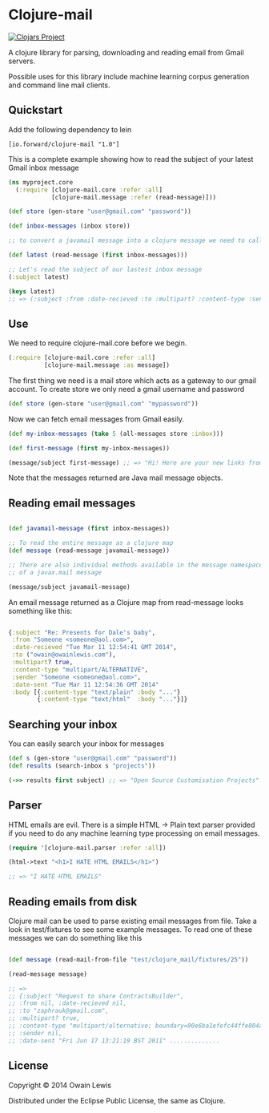 # Clojure-mail

[![Clojars Project](http://clojars.org/io.forward/clojure-mail/latest-version.svg)](http://clojars.org/io.forward/clojure-mail)

A clojure library for parsing, downloading and reading
email from Gmail servers.

Possible uses for this library include machine learning corpus generation and
command line mail clients.

## Quickstart

Add the following dependency to lein

```
[io.forward/clojure-mail "1.0"]
```

This is a complete example showing how to read the subject of your latest Gmail inbox message

```clojure
(ns myproject.core
  (:require [clojure-mail.core :refer :all]
            [clojure-mail.message :refer (read-message)]))

(def store (gen-store "user@gmail.com" "password"))

(def inbox-messages (inbox store))

;; to convert a javamail message into a clojure message we need to call read-message

(def latest (read-message (first inbox-messages)))

;; Let's read the subject of our lastest inbox message
(:subject latest)

(keys latest)
;; => (:subject :from :date-recieved :to :multipart? :content-type :sender :date-sent :body)

```

## Use

We need to require clojure-mail.core before we begin.

```clojure
(:require [clojure-mail.core :refer :all]
          [clojure-mail.message :as message])
```

The first thing we need is a mail store which acts as a gateway to our gmail account.
To create store we only need a gmail username and password

```clojure
(def store (gen-store "user@gmail.com" "mypassword"))
```

Now we can fetch email messages from Gmail easily.

```clojure
(def my-inbox-messages (take 5 (all-messages store :inbox)))

(def first-message (first my-inbox-messages))

(message/subject first-message) ;; => "Hi! Here are your new links from the weekend"
```

Note that the messages returned are Java mail message objects.


## Reading email messages

```clojure

(def javamail-message (first inbox-messages))

;; To read the entire message as a clojure map
(def message (read-message javamail-message))

;; There are also individual methods available in the message namespace. I.e to read the subject
;; of a javax.mail message

(message/subject javamail-message)

```

An email message returned as a Clojure map from read-message looks something like this:

```clojure

{:subject "Re: Presents for Dale's baby",
 :from "Someone <someone@aol.com>",
 :date-recieved "Tue Mar 11 12:54:41 GMT 2014",
 :to ("owain@owainlewis.com"),
 :multipart? true,
 :content-type "multipart/ALTERNATIVE",
 :sender "Someone <someone@aol.com>",
 :date-sent "Tue Mar 11 12:54:36 GMT 2014"
 :body [{:content-type "text/plain" :body "..."}
        {:content-type "text/html"  :body "..."}]}

```

## Searching your inbox

You can easily search your inbox for messages

```clojure
(def s (gen-store "user@gmail.com" "password"))
(def results (search-inbox s "projects"))

(->> results first subject) ;; => "Open Source Customisation Projects"
```

## Parser

HTML emails are evil. There is a simple HTML -> Plain text parser provided if you need to
do any machine learning type processing on email messages.

```clojure
(require '[clojure-mail.parser :refer :all])

(html->text "<h1>I HATE HTML EMAILS</h1>")

;; => "I HATE HTML EMAILS"

```

## Reading emails from disk

Clojure mail can be used to parse existing email messages from file. Take a look in test/fixtures to see some example messages. To read one of these messages we can do something like this


```clojure

(def message (read-mail-from-file "test/clojure_mail/fixtures/25"))

(read-message message)

;; =>
;; {:subject "Request to share ContractsBuilder",
;; :from nil, :date-recieved nil,
;; :to "zaphrauk@gmail.com",
;; :multipart? true,
;; :content-type "multipart/alternative; boundary=90e6ba1efefc44ffe804a5e76c56",
;; :sender nil,
;; :date-sent "Fri Jun 17 13:21:19 BST 2011" ..............

```

## License

Copyright © 2014 Owain Lewis

Distributed under the Eclipse Public License, the same as Clojure.
